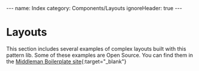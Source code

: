 <div style="display:none;">/*</div>
---
name: Index
category: Components/Layouts
ignoreHeader: true
---

# Layouts

This section includes several examples of complex layouts built with this pattern lib. Some of
these examples are Open Source. You can find them in the
[Middleman Boilerplate site](https://bitnami.github.io/middleman-boilerplate/examples/){:target="_blank"}

<div style="display:none;">*/</div>

